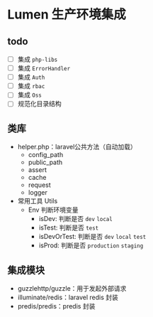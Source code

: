 # Lumen 生产环境集成

## todo
- [ ] 集成 `php-libs`
- [ ] 集成 `ErrorHandler`
- [ ] 集成 `Auth`
- [ ] 集成 `rbac`
- [ ] 集成 `Oss`
- [ ] 规范化目录结构

## 类库
- helper.php：laravel公共方法（自动加载）
    - config_path
    - public_path
    - assert
    - cache
    - request
    - logger
- 常用工具 Utils
    - Env 判断环境变量
        - isDev: 判断是否 `dev` `local`
        - isTest: 判断是否 `test`
        - isDevOrTest: 判断是否 `dev` `local` `test`
        - isProd: 判断是否 `production` `staging`

## 集成模块
- guzzlehttp/guzzle：用于发起外部请求
- illuminate/redis：laravel redis 封装
- predis/predis：predis 封装
